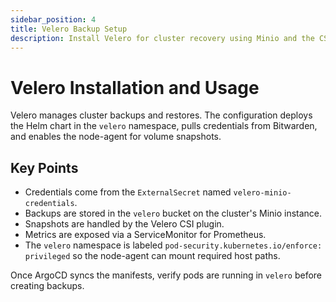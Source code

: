 ```yaml
---
sidebar_position: 4
title: Velero Backup Setup
description: Install Velero for cluster recovery using Minio and the CSI plugin
---
```


# Velero Installation and Usage

Velero manages cluster backups and restores. The configuration deploys the Helm chart in the `velero` namespace, pulls credentials from Bitwarden, and enables the node-agent for volume snapshots.

## Key Points

- Credentials come from the `ExternalSecret` named `velero-minio-credentials`.
- Backups are stored in the `velero` bucket on the cluster's Minio instance.
- Snapshots are handled by the Velero CSI plugin.
- Metrics are exposed via a ServiceMonitor for Prometheus.
- The `velero` namespace is labeled `pod-security.kubernetes.io/enforce: privileged` so the node-agent can mount required host paths.

Once ArgoCD syncs the manifests, verify pods are running in `velero` before creating backups.
